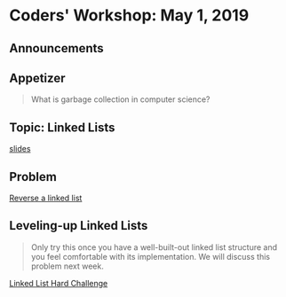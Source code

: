 # Coders' Workshop: May 1, 2019

## Announcements

## Appetizer

> What is garbage collection in computer science?

## Topic: Linked Lists

[slides](https://slides.com/bbyunis/coder-s-workshop-1-4-6)

## Problem

[Reverse a linked list](https://github.com/andy-young/Coders-Workshop/tree/master/Coding-Challenges/reverseLinkedList/reverseLinkedList.md)

## Leveling-up Linked Lists

> Only try this once you have a well-built-out linked list structure and you feel comfortable with its implementation. We will discuss this problem next week.

[Linked List Hard Challenge](https://github.com/andy-young/Coders-Workshop/blob/master/Coding-Challenges/rotateLinkedList/rotateLinkedList.md)
